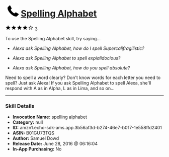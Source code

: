 # &nbsp;<img src="skill_icon" alt="Spelling Alphabet icon" width="36"> [Spelling Alphabet](http://alexa.amazon.com/#skills/amzn1.echo-sdk-ams.app.3b56af3d-b274-46e7-b017-1e558ffd2401)
![4 stars](../../images/ic_star_black_18dp_1x.png)![4 stars](../../images/ic_star_black_18dp_1x.png)![4 stars](../../images/ic_star_black_18dp_1x.png)![4 stars](../../images/ic_star_black_18dp_1x.png)![4 stars](../../images/ic_star_border_black_18dp_1x.png) 3

To use the Spelling Alphabet skill, try saying...

* *Alexa ask Spelling Alphabet, how do I spell Supercalifragilistic?*

* *Alexa ask Spelling Alphabet to spell expialidocious?*

* *Alexa ask Spelling Alphabet, how do you spell absolute?*

Need to spell a word clearly? Don't know words for each letter you need to spell? Just ask Alexa! If you ask Spelling Alphabet to spell Alexa, she'll respond with A as in Alpha, L as in Lima, and so on...

***

### Skill Details

* **Invocation Name:** spelling alphabet
* **Category:** null
* **ID:** amzn1.echo-sdk-ams.app.3b56af3d-b274-46e7-b017-1e558ffd2401
* **ASIN:** B01GU73TQS
* **Author:** Samuel Dowd
* **Release Date:** June 28, 2016 @ 06:16:04
* **In-App Purchasing:** No
